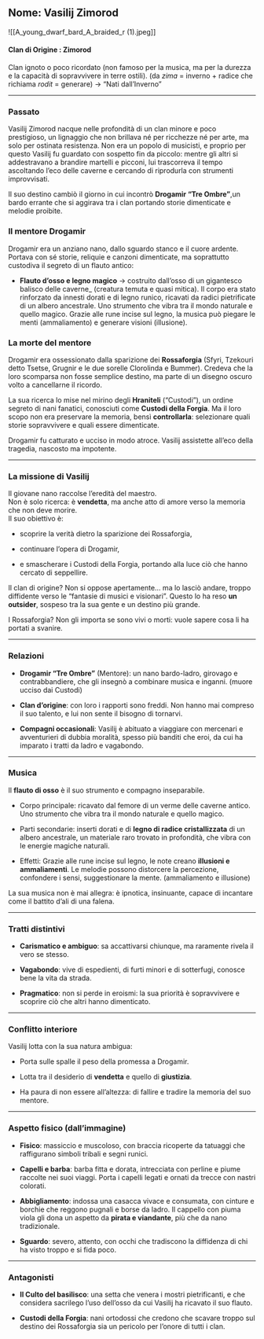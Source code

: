 ## Nome: **Vasilij Zimorod**

![[A_young_dwarf_bard_A_braided_r (1).jpeg]]
#### Clan di Origine : Zimorod
Clan ignoto o poco ricordato (non famoso per la musica, ma per la durezza e la capacità di sopravvivere in terre ostili).
(da _zima_ = inverno + radice che richiama _rodit_ = generare) → “Nati dall’Inverno”

---

### **Passato**

Vasilij Zimorod nacque nelle profondità di un clan minore e poco prestigioso, un lignaggio che non brillava né per ricchezze né per arte, ma solo per ostinata resistenza. Non era un popolo di musicisti, e proprio per questo Vasilij fu guardato con sospetto fin da piccolo: mentre gli altri si addestravano a brandire martelli e picconi, lui trascorreva il tempo ascoltando l’eco delle caverne e cercando di riprodurla con strumenti improvvisati.

Il suo destino cambiò il giorno in cui incontrò **Drogamir “Tre Ombre”**,un bardo errante che si aggirava tra i clan portando storie dimenticate e melodie proibite.
### Il mentore Drogamir

Drogamir era un anziano nano, dallo sguardo stanco e il cuore ardente. Portava con sé storie, reliquie e canzoni dimenticate, ma soprattutto custodiva il segreto di un flauto antico:
  
- **Flauto d’osso e legno magico** → costruito dall’osso di un gigantesco balisco delle caverne_ (creatura temuta e quasi mitica). Il corpo era stato rinforzato da innesti dorati e di legno runico, ricavati da radici pietrificate di un albero ancestrale. Uno strumento che vibra tra il mondo naturale e quello magico. Grazie alle rune incise sul legno, la musica può piegare le menti (ammaliamento) e generare visioni (illusione).
### La morte del mentore

Drogamir era ossessionato dalla sparizione dei **Rossaforgia** (Sfyri, Tzekouri detto Tsetse, Grugnir e le due sorelle Clorolinda e Bummer). Credeva che la loro scomparsa non fosse semplice destino, ma parte di un disegno oscuro volto a cancellarne il ricordo. 

La sua ricerca lo mise nel mirino degli **Hraniteli** (“Custodi”), un ordine segreto di nani fanatici, conosciuti come **Custodi della Forgia**. Ma il loro scopo non era preservare la memoria, bensì **controllarla**: selezionare quali storie sopravvivere e quali essere dimenticate.

Drogamir fu catturato e ucciso in modo atroce. Vasilij assistette all’eco della tragedia, nascosto ma impotente.

---

### **La missione di Vasilij**

Il giovane nano raccolse l’eredità del maestro.  
Non è solo ricerca: è **vendetta**, ma anche atto di amore verso la memoria che non deve morire.  
Il suo obiettivo è:

- scoprire la verità dietro la sparizione dei Rossaforgia,
    
- continuare l’opera di Drogamir,
    
- e smascherare i Custodi della Forgia, portando alla luce ciò che hanno cercato di seppellire.
    

Il clan di origine? Non si oppose apertamente… ma lo lasciò andare, troppo diffidente verso le “fantasie di musici e visionari”. Questo lo ha reso **un outsider**, sospeso tra la sua gente e un destino più grande.

I Rossaforgia? Non gli importa se sono vivi o morti: vuole sapere cosa li ha portati a svanire.

---

### **Relazioni**

- **Drogamir “Tre Ombre”** (Mentore): un nano bardo-ladro, girovago e contrabbandiere, che gli insegnò a combinare musica e inganni. (muore ucciso dai Custodi)
    
- **Clan d’origine**: con loro i rapporti sono freddi. Non hanno mai compreso il suo talento, e lui non sente il bisogno di tornarvi.
    
- **Compagni occasionali**: Vasilij è abituato a viaggiare con mercenari e avventurieri di dubbia moralità, spesso più banditi che eroi, da cui ha imparato i tratti da ladro e vagabondo.
    

---

### **Musica**

Il **flauto di osso** è il suo strumento e compagno inseparabile.

- Corpo principale: ricavato dal femore di un verme delle caverne antico. Uno strumento che vibra tra il mondo naturale e quello magico. 
    
- Parti secondarie: inserti dorati e di **legno di radice cristallizzata** di un albero ancestrale, un materiale raro trovato in profondità, che vibra con le energie magiche naturali.
    
- Effetti: Grazie alle rune incise sul legno, le note creano **illusioni e ammaliamenti**. Le melodie possono distorcere la percezione, confondere i sensi, suggestionare la mente. (ammaliamento e illusione)

La sua musica non è mai allegra: è ipnotica, insinuante, capace di incantare come il battito d’ali di una falena.

---

### **Tratti distintivi**

- **Carismatico e ambiguo**: sa accattivarsi chiunque, ma raramente rivela il vero se stesso.
    
- **Vagabondo**: vive di espedienti, di furti minori e di sotterfugi, conosce bene la vita da strada.
    
- **Pragmatico**: non si perde in eroismi: la sua priorità è sopravvivere e scoprire ciò che altri hanno dimenticato.    

---

### **Conflitto interiore**

Vasilij lotta con la sua natura ambigua:

- Porta sulle spalle il peso della promessa a Drogamir.
    
- Lotta tra il desiderio di **vendetta** e quello di **giustizia**.
    
- Ha paura di non essere all’altezza: di fallire e tradire la memoria del suo mentore.
    

---

### **Aspetto fisico** (dall’immagine)

- **Fisico**: massiccio e muscoloso, con braccia ricoperte da tatuaggi che raffigurano simboli tribali e segni runici.
    
- **Capelli e barba**: barba fitta e dorata, intrecciata con perline e piume raccolte nei suoi viaggi. Porta i capelli legati e ornati da trecce con nastri colorati.
    
- **Abbigliamento**: indossa una casacca vivace e consumata, con cinture e borchie che reggono pugnali e borse da ladro. Il cappello con piuma viola gli dona un aspetto da **pirata e viandante**, più che da nano tradizionale.
    
- **Sguardo**: severo, attento, con occhi che tradiscono la diffidenza di chi ha visto troppo e si fida poco.
    

---

### **Antagonisti**

- **Il Culto del basilisco**: una setta che venera i mostri pietrificanti, e che considera sacrilego l’uso dell’osso da cui Vasilij ha ricavato il suo flauto.
    
- **Custodi della Forgia**: nani ortodossi che credono che scavare troppo sul destino dei Rossaforgia sia un pericolo per l’onore di tutti i clan.